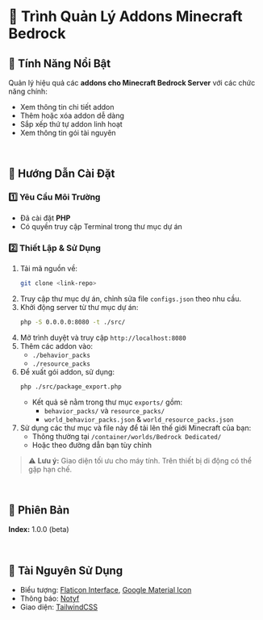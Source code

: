 # 🌟 Trình Quản Lý Addons Minecraft Bedrock

## 🔹 Tính Năng Nổi Bật

Quản lý hiệu quả các **addons cho Minecraft Bedrock Server** với các chức năng chính:
- Xem thông tin chi tiết addon
- Thêm hoặc xóa addon dễ dàng
- Sắp xếp thứ tự addon linh hoạt
- Xem thông tin gói tài nguyên

<br/>

## 🔹 Hướng Dẫn Cài Đặt

### 1️⃣ Yêu Cầu Môi Trường
- Đã cài đặt **PHP**
- Có quyền truy cập Terminal trong thư mục dự án

### 2️⃣ Thiết Lập & Sử Dụng

1. Tải mã nguồn về:
   ```bash
   git clone <link-repo>
   ```
2. Truy cập thư mục dự án, chỉnh sửa file `configs.json` theo nhu cầu.
3. Khởi động server từ thư mục dự án:
   ```bash
   php -S 0.0.0.0:8080 -t ./src/
   ```
4. Mở trình duyệt và truy cập `http://localhost:8080`
5. Thêm các addon vào:
   - `./behavior_packs`
   - `./resource_packs`
6. Để xuất gói addon, sử dụng:
   ```bash
   php ./src/package_export.php
   ```
   - Kết quả sẽ nằm trong thư mục `exports/` gồm:
     - `behavior_packs/` và `resource_packs/`
     - `world_behavior_packs.json` & `world_resource_packs.json`
7. Sử dụng các thư mục và file này để tải lên thế giới Minecraft của bạn:
   - Thông thường tại `/container/worlds/Bedrock Dedicated/`
   - Hoặc theo đường dẫn bạn tùy chỉnh

> ⚠️ **Lưu ý:** Giao diện tối ưu cho máy tính. Trên thiết bị di động có thể gặp hạn chế.

<br/>

## 🔹 Phiên Bản

**Index:** 1.0.0 (beta)

<br/>

## 🔹 Tài Nguyên Sử Dụng

- Biểu tượng: [Flaticon Interface](https://www.flaticon.com/free-icon-font/), [Google Material Icon](https://fonts.google.com/icons)
- Thông báo: [Notyf](https://www.jsdelivr.com/package/npm/notyf)
- Giao diện: [TailwindCSS](https://tailwindcss.com)
